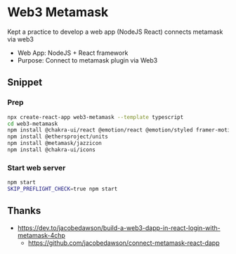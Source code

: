 # Web3 Metamask

Kept a practice to develop a web app (NodeJS React) connects metamask via web3

* Web App: NodeJS + React framework
* Purpose: Connect to metamask plugin via Web3

## Snippet

### Prep

```bash
npx create-react-app web3-metamask --template typescript
cd web3-metamask
npm install @chakra-ui/react @emotion/react @emotion/styled framer-motion @usedapp/core
npm install @ethersproject/units
npm install @metamask/jazzicon
npm install @chakra-ui/icons
```

### Start web server

```bash
npm start
SKIP_PREFLIGHT_CHECK=true npm start
```

## Thanks

* https://dev.to/jacobedawson/build-a-web3-dapp-in-react-login-with-metamask-4chp
  * https://github.com/jacobedawson/connect-metamask-react-dapp
